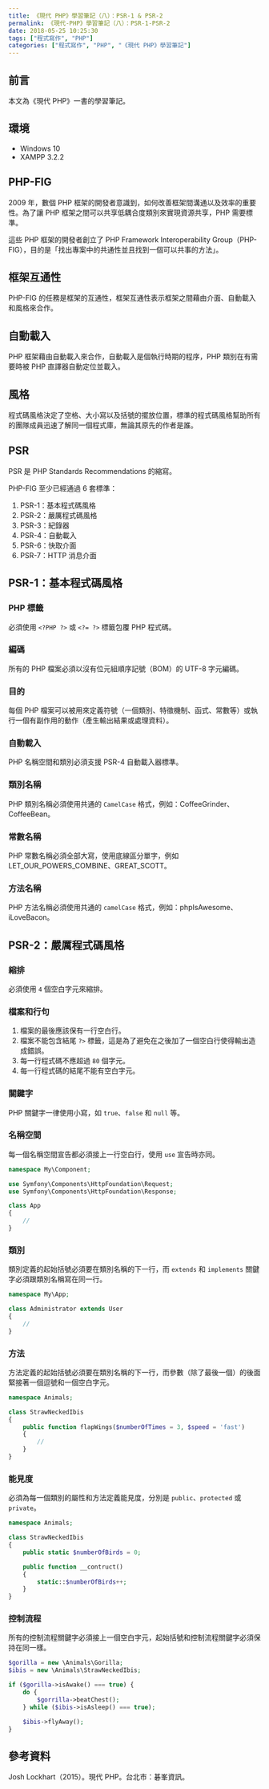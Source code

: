 ```yaml
---
title: 《現代 PHP》學習筆記（八）：PSR-1 & PSR-2
permalink: 《現代-PHP》學習筆記（八）：PSR-1-PSR-2
date: 2018-05-25 10:25:30
tags: ["程式寫作", "PHP"]
categories: ["程式寫作", "PHP", "《現代 PHP》學習筆記"]
---
```


## 前言
本文為《現代 PHP》一書的學習筆記。

## 環境
- Windows 10
- XAMPP 3.2.2

## PHP-FIG
2009 年，數個 PHP 框架的開發者意識到，如何改善框架間溝通以及效率的重要性。為了讓 PHP 框架之間可以共享低耦合度類別來實現資源共享，PHP 需要標準。

這些 PHP 框架的開發者創立了 PHP Framework Interoperability Group（PHP-FIG），目的是「找出專案中的共通性並且找到一個可以共事的方法」。

## 框架互通性
PHP-FIG 的任務是框架的互通性，框架互通性表示框架之間藉由介面、自動載入和風格來合作。

## 自動載入
PHP 框架藉由自動載入來合作，自動載入是個執行時期的程序，PHP 類別在有需要時被 PHP 直譯器自動定位並載入。

## 風格
程式碼風格決定了空格、大小寫以及括號的擺放位置，標準的程式碼風格幫助所有的團隊成員迅速了解同一個程式庫，無論其原先的作者是誰。

## PSR
PSR 是 PHP Standards Recommendations 的縮寫。

PHP-FIG 至少已經通過 6 套標準：
1. PSR-1：基本程式碼風格
2. PSR-2：嚴厲程式碼風格
3. PSR-3：紀錄器
4. PSR-4：自動載入
5. PSR-6：快取介面
6. PSR-7：HTTP 消息介面

## PSR-1：基本程式碼風格
### PHP 標籤
必須使用 `<?PHP ?>` 或 `<?= ?>` 標籤包覆 PHP 程式碼。

### 編碼
所有的 PHP 檔案必須以沒有位元組順序記號（BOM）的 UTF-8 字元編碼。

### 目的
每個 PHP 檔案可以被用來定義符號（一個類別、特徵機制、函式、常數等）或執行一個有副作用的動作（產生輸出結果或處理資料）。

### 自動載入
PHP 名稱空間和類別必須支援 PSR-4 自動載入器標準。

### 類別名稱
PHP 類別名稱必須使用共通的 `CamelCase` 格式，例如：CoffeeGrinder、CoffeeBean。

### 常數名稱
PHP 常數名稱必須全部大寫，使用底線區分單字，例如 LET_OUR_POWERS_COMBINE、GREAT_SCOTT。

### 方法名稱
PHP 方法名稱必須使用共通的 `camelCase` 格式，例如：phpIsAwesome、iLoveBacon。

## PSR-2：嚴厲程式碼風格
### 縮排
必須使用 `4` 個空白字元來縮排。

### 檔案和行句
1. 檔案的最後應該保有一行空白行。
2. 檔案不能包含結尾 `?>` 標籤，這是為了避免在之後加了一個空白行使得輸出造成錯誤。
3. 每一行程式碼不應超過 `80` 個字元。
4. 每一行程式碼的結尾不能有空白字元。

### 關鍵字
PHP 關鍵字一律使用小寫，如 `true`、`false` 和 `null` 等。

### 名稱空間
每一個名稱空間宣告都必須接上一行空白行，使用 `use` 宣告時亦同。
```PHP
namespace My\Component;

use Symfony\Components\HttpFoundation\Request;
use Symfony\Components\HttpFoundation\Response;

class App
{
    //
}
```

### 類別
類別定義的起始括號必須要在類別名稱的下一行，而 `extends` 和 `implements` 關鍵字必須跟類別名稱寫在同一行。
```PHP
namespace My\App;

class Administrator extends User
{
    //
}
```

### 方法
方法定義的起始括號必須要在類別名稱的下一行，而參數（除了最後一個）的後面緊接著一個逗號和一個空白字元。
```PHP
namespace Animals;

class StrawNeckedIbis
{
    public function flapWings($numberOfTimes = 3, $speed = 'fast')
    {
        //
    }
}
```

### 能見度
必須為每一個類別的屬性和方法定義能見度，分別是 `public`、`protected` 或 `private`。
```PHP
namespace Animals;

class StrawNeckedIbis
{
    public static $numberOfBirds = 0;

    public function __contruct()
    {
        static::$numberOfBirds++;
    }
}
```

### 控制流程
所有的控制流程關鍵字必須接上一個空白字元，起始括號和控制流程關鍵字必須保持在同一樣。
```PHP
$gorilla = new \Animals\Gorilla;
$ibis = new \Animals\StrawNeckedIbis;

if ($gorilla->isAwake() === true) {
    do {
        $gorrilla->beatChest();
    } while ($ibis->isAsleep() === true);

    $ibis->flyAway();
}
```

## 參考資料
Josh Lockhart（2015）。現代 PHP。台北市：碁峯資訊。